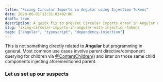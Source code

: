 ```yaml
---
title: "Fixing Circular Imports in Angular using Injection Tokens"
date: 2020-06-01T13:31:03+02:00
draft: true
description: A quick fix to prevent Circular Imports error in Angular using Injection tokens.
slug: fixing-circular-imports-in-angular-with-injection-tokens
tags: ["angular", "typescript", "dependency-injection"]
---
```

This is not something directly related to **Angular** but programming in general.
Most common use cases involve parent directive/component querying for children via [@ContentChildren()](https://angular.io/api/core/ContentChildren)  and later on those same child components injecting aforementioned parent. 

### Let us set up our suspects
